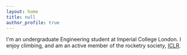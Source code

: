 ```yaml
---
layout: home
title: null
author_profile: true
---
```


I'm an undergraduate Engineering student at Imperial College London. I enjoy climbing, and am an active member of the rocketry society, [ICLR](https://iclr.webnode.com/).
